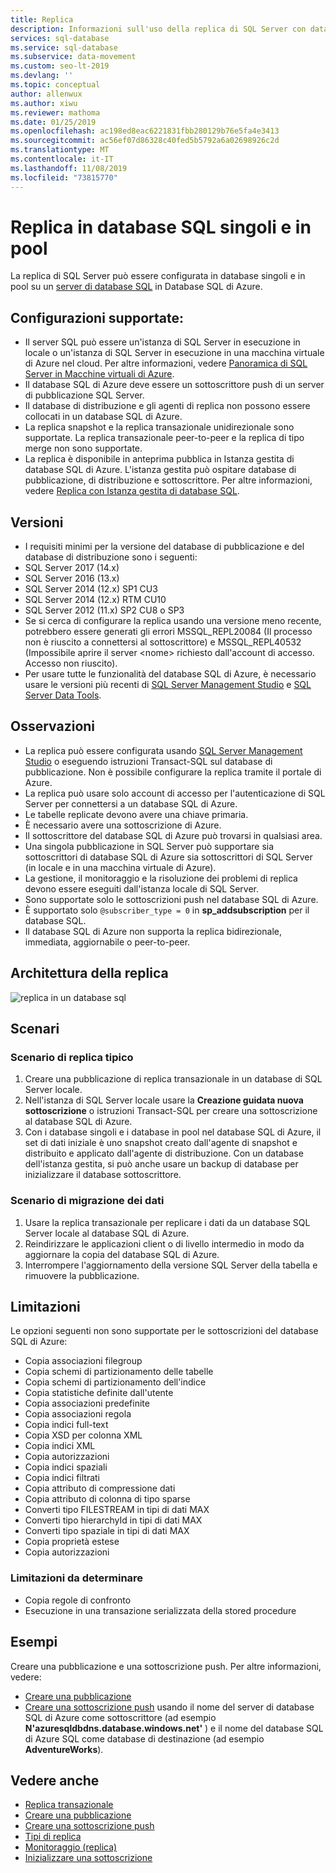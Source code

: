 ```yaml
---
title: Replica
description: Informazioni sull'uso della replica di SQL Server con database SQL di Azure singoli e in pool elastici
services: sql-database
ms.service: sql-database
ms.subservice: data-movement
ms.custom: seo-lt-2019
ms.devlang: ''
ms.topic: conceptual
author: allenwux
ms.author: xiwu
ms.reviewer: mathoma
ms.date: 01/25/2019
ms.openlocfilehash: ac198ed8eac6221831fbb280129b76e5fa4e3413
ms.sourcegitcommit: ac56ef07d86328c40fed5b5792a6a02698926c2d
ms.translationtype: MT
ms.contentlocale: it-IT
ms.lasthandoff: 11/08/2019
ms.locfileid: "73815770"
---
```

# <a name="replication-to-sql-database-single-and-pooled-databases"></a>Replica in database SQL singoli e in pool

La replica di SQL Server può essere configurata in database singoli e in pool su un [ server di database SQL](sql-database-servers.md) in Database SQL di Azure.  

## <a name="supported-configurations"></a>**Configurazioni supportate:**
  
- Il server SQL può essere un'istanza di SQL Server in esecuzione in locale o un'istanza di SQL Server in esecuzione in una macchina virtuale di Azure nel cloud. Per altre informazioni, vedere [Panoramica di SQL Server in Macchine virtuali di Azure](https://azure.microsoft.com/documentation/articles/virtual-machines-sql-server-infrastructure-services/).  
- Il database SQL di Azure deve essere un sottoscrittore push di un server di pubblicazione SQL Server.  
- Il database di distribuzione e gli agenti di replica non possono essere collocati in un database SQL di Azure.  
- La replica snapshot e la replica transazionale unidirezionale sono supportate. La replica transazionale peer-to-peer e la replica di tipo merge non sono supportate.
- La replica è disponibile in anteprima pubblica in Istanza gestita di database SQL di Azure. L'istanza gestita può ospitare database di pubblicazione, di distribuzione e sottoscrittore. Per altre informazioni, vedere [Replica con Istanza gestita di database SQL](replication-with-sql-database-managed-instance.md).

## <a name="versions"></a>Versioni  

- I requisiti minimi per la versione del database di pubblicazione e del database di distribuzione sono i seguenti:  
- SQL Server 2017 (14.x)
- SQL Server 2016 (13.x)
- SQL Server 2014 (12.x) SP1 CU3
- SQL Server 2014 (12.x) RTM CU10
- SQL Server 2012 (11.x) SP2 CU8 o SP3
- Se si cerca di configurare la replica usando una versione meno recente, potrebbero essere generati gli errori MSSQL_REPL20084 (Il processo non è riuscito a connettersi al sottoscrittore) e MSSQL_REPL40532 (Impossibile aprire il server \<nome> richiesto dall'account di accesso. Accesso non riuscito).  
- Per usare tutte le funzionalità del database SQL di Azure, è necessario usare le versioni più recenti di [SQL Server Management Studio](https://docs.microsoft.com/sql/ssms/download-sql-server-management-studio-ssms) e [SQL Server Data Tools](https://docs.microsoft.com/sql/ssdt/download-sql-server-data-tools-ssdt).  
  
## <a name="remarks"></a>Osservazioni

- La replica può essere configurata usando [SQL Server Management Studio](https://docs.microsoft.com/sql/ssms/download-sql-server-management-studio-ssms) o eseguendo istruzioni Transact-SQL sul database di pubblicazione. Non è possibile configurare la replica tramite il portale di Azure.  
- La replica può usare solo account di accesso per l'autenticazione di SQL Server per connettersi a un database SQL di Azure.
- Le tabelle replicate devono avere una chiave primaria.  
- È necessario avere una sottoscrizione di Azure.  
- Il sottoscrittore del database SQL di Azure può trovarsi in qualsiasi area.  
- Una singola pubblicazione in SQL Server può supportare sia sottoscrittori di database SQL di Azure sia sottoscrittori di SQL Server (in locale e in una macchina virtuale di Azure).  
- La gestione, il monitoraggio e la risoluzione dei problemi di replica devono essere eseguiti dall'istanza locale di SQL Server.  
- Sono supportate solo le sottoscrizioni push nel database SQL di Azure.  
- È supportato solo `@subscriber_type = 0` in **sp_addsubscription** per il database SQL.  
- Il database SQL di Azure non supporta la replica bidirezionale, immediata, aggiornabile o peer-to-peer.

## <a name="replication-architecture"></a>Architettura della replica  

![replica in un database sql](./media/replication-to-sql-database/replication-to-sql-database.png)  

## <a name="scenarios"></a>Scenari  

### <a name="typical-replication-scenario"></a>Scenario di replica tipico  

1. Creare una pubblicazione di replica transazionale in un database di SQL Server locale.  
2. Nell'istanza di SQL Server locale usare la **Creazione guidata nuova sottoscrizione** o istruzioni Transact-SQL per creare una sottoscrizione al database SQL di Azure.  
3. Con i database singoli e i database in pool nel database SQL di Azure, il set di dati iniziale è uno snapshot creato dall'agente di snapshot e distribuito e applicato dall'agente di distribuzione. Con un database dell'istanza gestita, si può anche usare un backup di database per inizializzare il database sottoscrittore.

### <a name="data-migration-scenario"></a>Scenario di migrazione dei dati  

1. Usare la replica transazionale per replicare i dati da un database SQL Server locale al database SQL di Azure.  
2. Reindirizzare le applicazioni client o di livello intermedio in modo da aggiornare la copia del database SQL di Azure.  
3. Interrompere l'aggiornamento della versione SQL Server della tabella e rimuovere la pubblicazione.  

## <a name="limitations"></a>Limitazioni

Le opzioni seguenti non sono supportate per le sottoscrizioni del database SQL di Azure:

- Copia associazioni filegroup  
- Copia schemi di partizionamento delle tabelle  
- Copia schemi di partizionamento dell'indice  
- Copia statistiche definite dall'utente  
- Copia associazioni predefinite  
- Copia associazioni regola  
- Copia indici full-text  
- Copia XSD per colonna XML  
- Copia indici XML  
- Copia autorizzazioni  
- Copia indici spaziali  
- Copia indici filtrati  
- Copia attributo di compressione dati  
- Copia attributo di colonna di tipo sparse  
- Converti tipo FILESTREAM in tipi di dati MAX  
- Converti tipo hierarchyId in tipi di dati MAX  
- Converti tipo spaziale in tipi di dati MAX  
- Copia proprietà estese  
- Copia autorizzazioni  

### <a name="limitations-to-be-determined"></a>Limitazioni da determinare

- Copia regole di confronto  
- Esecuzione in una transazione serializzata della stored procedure  

## <a name="examples"></a>Esempi

Creare una pubblicazione e una sottoscrizione push. Per altre informazioni, vedere:
  
- [Creare una pubblicazione](https://docs.microsoft.com/sql/relational-databases/replication/publish/create-a-publication)
- [Creare una sottoscrizione push](https://docs.microsoft.com/sql/relational-databases/replication/create-a-push-subscription/) usando il nome del server di database SQL di Azure come sottoscrittore (ad esempio **N'azuresqldbdns.database.windows.net'** ) e il nome del database SQL di Azure SQL come database di destinazione (ad esempio **AdventureWorks**).  

## <a name="see-also"></a>Vedere anche  

- [Replica transazionale](sql-database-managed-instance-transactional-replication.md)
- [Creare una pubblicazione](https://docs.microsoft.com/sql/relational-databases/replication/publish/create-a-publication)
- [Creare una sottoscrizione push](https://docs.microsoft.com/sql/relational-databases/replication/create-a-push-subscription/)
- [Tipi di replica](https://docs.microsoft.com/sql/relational-databases/replication/types-of-replication)
- [Monitoraggio (replica)](https://docs.microsoft.com/sql/relational-databases/replication/monitor/monitoring-replication)
- [Inizializzare una sottoscrizione](https://docs.microsoft.com/sql/relational-databases/replication/initialize-a-subscription)  
